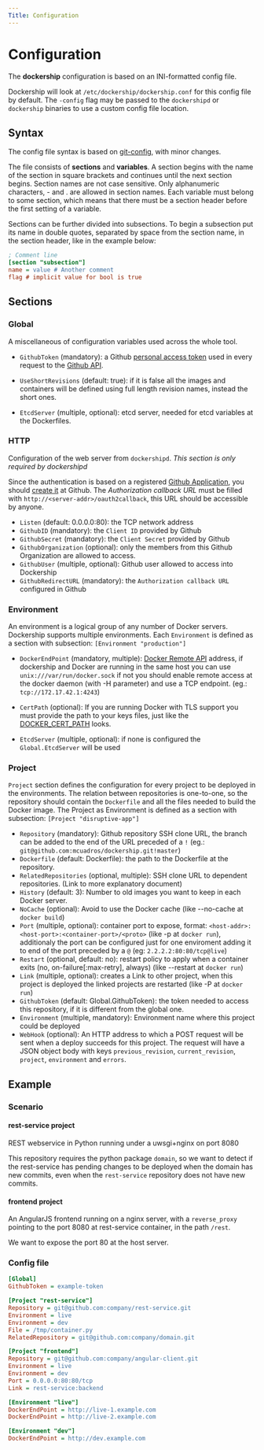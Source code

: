 ```yaml
---
Title: Configuration
---
```


Configuration
=============

The **dockership** configuration is based on an INI-formatted config file.

Dockership will look at `/etc/dockership/dockership.conf` for this config file by default. The `-config` flag may be passed to the `dockershipd` or `dockership` binaries to use a custom config file location.

## Syntax
The config file syntax is based on [git-config](http://git-scm.com/docs/git-config#_syntax), with minor changes.

The file consists of **sections** and **variables**. A section begins with the name of the section in square brackets and continues until the next section begins. Section names are not case sensitive. Only alphanumeric characters, - and . are allowed in section names. Each variable must belong to some section, which means that there must be a section header before the first setting of a variable.

Sections can be further divided into subsections. To begin a subsection put its name in double quotes, separated by space from the section name, in the section header, like in the example below:

```ini
; Comment line
[section "subsection"]
name = value # Another comment
flag # implicit value for bool is true
```


## Sections

### Global

A miscellaneous of configuration variables used across the whole tool.

* `GithubToken` (mandatory): a Github [personal access token](https://github.com/settings/tokens/new) used in every request to the [Github API](https://developer.github.com/).

* `UseShortRevisions` (default: true): if it is false all the images and containers will be defined using full length revision names, instead the short ones.

* `EtcdServer` (multiple, optional): etcd server, needed for etcd variables at the Dockerfiles.


### HTTP

Configuration of the web server from `dockershipd`. *This section is only required by dockershipd*

Since the authentication is based on a registered [Github Application](https://github.com/settings/applications/new), you should [create it](https://github.com/settings/applications/new) at Github. The *Authorization callback URL* must be filled with `http://<server-addr>/oauth2callback`, this URL should be accessible by anyone.

* `Listen` (default: 0.0.0.0:80): the TCP network address
* `GithubID` (mandatory): the `Client ID` provided by Github
* `GithubSecret` (mandatory): the `Client Secret` provided by Github
* `GithubOrganization` (optional): only the members from this Github Organization are allowed to access.
* `GithubUser` (multiple, optional): Github user allowed to access into Dockership
* `GithubRedirectURL` (mandatory): the `Authorization callback URL` configured in Github

### Environment

An environment is a logical group of any number of Docker servers. Dockership supports multiple environments. Each `Environment` is defined as a section with subsection: `[Environment "production"]`

* `DockerEndPoint` (mandatory, multiple): [Docker Remote API](https://docs.docker.com/reference/api/docker_remote_api/) address, if dockership and Docker are running in the same host you can use `unix:///var/run/docker.sock` if not you should enable remote access at the docker daemon (with -H parameter) and use a TCP endpoint. (eg.: `tcp://172.17.42.1:4243`)

* `CertPath` (optional): If you are running Docker with TLS support you must provide the path to your keys files, just like the [DOCKER_CERT_PATH](https://docs.docker.com/articles/https/) looks.

* `EtcdServer` (multiple, optional): if none is configured the `Global.EtcdServer` will be used


### Project

`Project` section defines the configuration for every project to be deployed in the environments. The relation between repositories is one-to-one, so the repository should contain the `Dockerfile` and all the files needed to build the Docker image. The Project as Environment is defined as a section with subsection: `[Project "disruptive-app"]`

* `Repository` (mandatory): Github repository SSH clone URL, the branch can be added to the end of the URL preceded of a `!` (eg.: `git@github.com:mcuadros/dockership.git!master`)
* `Dockerfile` (default: Dockerfile): the path to the Dockerfile at the repository.
* `RelatedRepositories` (optional, multiple): SSH clone URL to dependent repositories. (Link to more explanatory document)
* `History` (default: 3): Number to old images you want to keep in each Docker server. 
* `NoCache` (optional): Avoid to use the Docker cache (like --no-cache at `docker build`)
* `Port` (multiple, optional): container port to expose, format: `<host-addr>:<host-port>:<container-port>/<proto>` (like -p at `docker run`), additionaly the port can be configured just for one enviroment adding it to end of the port preceded by a `@` (eg: `2.2.2.2:80:80/tcp@live`)
* `Restart` (optional, default: no): restart policy to apply when a container exits (no, on-failure[:max-retry], always)  (like --restart at `docker run`)
* `Link` (multiple, optional): creates a Link to other project, when this project is deployed the linked projects are restarted (like -P at `docker run`)
* `GithubToken` (default: Global.GithubToken): the token needed to access this repository, if it is different from the global one.
* `Environment` (multiple, mandatory): Environment name where this project could be deployed
* `WebHook` (optional): An HTTP address to which a POST request will be sent when a deploy succeeds for this project. The request will have a JSON object body with keys `previous_revision`, `current_revision`, `project`, `environment` and `errors`.

## Example

### Scenario
#### rest-service project
REST webservice in Python running under a uwsgi+nginx on port 8080

This repository requires the python package `domain`, so we want to detect if the rest-service has pending changes to be deployed when the domain has new commits, even when the `rest-service` repository does not have new commits.

#### frontend project
An AngularJS frontend running on a nginx server, with a `reverse_proxy` pointing to the port 8080 at rest-service container, in the path `/rest`.

We want to expose the port 80 at the host server.

### Config file
```ini
[Global]
GithubToken = example-token

[Project "rest-service"]
Repository = git@github.com:company/rest-service.git
Environment = live
Environment = dev
File = /tmp/container.py
RelatedRepository = git@github.com:company/domain.git

[Project "frontend"]
Repository = git@github.com:company/angular-client.git
Environment = live
Environment = dev
Port = 0.0.0.0:80:80/tcp
Link = rest-service:backend

[Environment "live"]
DockerEndPoint = http://live-1.example.com
DockerEndPoint = http://live-2.example.com

[Environment "dev"]
DockerEndPoint = http://dev.example.com
```
